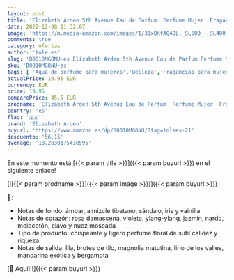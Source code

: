 ```yaml
---
layout: post
title: 'Elizabeth Arden 5th Avenue Eau de Parfum  Perfume Mujer  Fragancia Floral  125 ml'
date: 2022-12-08 11:32:07
image: 'https://m.media-amazon.com/images/I/31xBKtAQ40L._SL500_._SL400_.jpg'
comments: true
category: ofertas
author: 'tole.es'
slug: 'B0010MG8NU-es Elizabeth Arden 5th Avenue Eau de Parfum Perfume Mujer...'
sku: 'B0010MG8NU-es'
tags: [ 'Agua de perfume para mujeres','Belleza','Fragancias para mujeres','Perfumes y fragancias','de','eau','elizabeth arden','parfum','🇪🇸', ]
actualPrice: 19.95 EUR
currency: EUR
price: 19.95
comparePrice: 45.5 EUR
prodname: 'Elizabeth Arden 5th Avenue Eau de Parfum  Perfume Mujer  Fragancia Floral  125 ml'
country: 'es'
flag: '🇪🇸'
brand: 'Elizabeth Arden'
buyurl: 'https://www.amazon.es/dp/B0010MG8NU/?tag=tolees-21'
descuento: '56.15'
average: '18.2030175438595'
---
```


En este momento está [{{< param title >}}]({{< param buyurl >}}) en el siguiente enlace!

[![{{< param prodname >}}]({{< param image >}})]({{< param buyurl >}})

🔎:

- Notas de fondo: ámbar, almizcle tibetano, sándalo, iris y vainilla
- Notas de corazón: rosa damascena, violeta, ylang-ylang, jazmín, nardo, melocotón, clavo y nuez moscada
- Tipo de producto: chispeante y ligero perfume floral de sutil calidez y riqueza
- Notas de salida: lila, brotes de tilo, magnolia matutina, lirio de los valles, mandarina exótica y bergamota

[🛒 Aquí!!!]({{< param buyurl >}})
